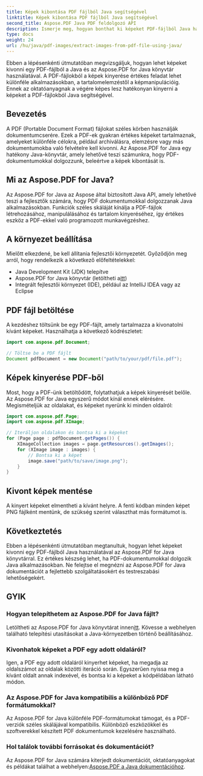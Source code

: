 ```yaml
---
title: Képek kibontása PDF fájlból Java segítségével
linktitle: Képek kibontása PDF fájlból Java segítségével
second_title: Aspose.PDF Java PDF feldolgozó API
description: Ismerje meg, hogyan bonthat ki képeket PDF-fájlból Java használatával az Aspose.PDF for Java segítségével. Lépésről lépésre útmutató forráskóddal. Oldja fel a PDF-képek kivonatát most.
type: docs
weight: 24
url: /hu/java/pdf-images/extract-images-from-pdf-file-using-java/
---
```


Ebben a lépésenkénti útmutatóban megvizsgáljuk, hogyan lehet képeket kivonni egy PDF-fájlból a Java és az Aspose.PDF for Java könyvtár használatával. A PDF-fájlokból a képek kinyerése értékes feladat lehet különféle alkalmazásokban, a tartalomelemzéstől a képmanipulációig. Ennek az oktatóanyagnak a végére képes lesz hatékonyan kinyerni a képeket a PDF-fájlokból Java segítségével.

## Bevezetés

A PDF (Portable Document Format) fájlokat széles körben használják dokumentumcserére. Ezek a PDF-ek gyakran értékes képeket tartalmaznak, amelyeket különféle célokra, például archiválásra, elemzésre vagy más dokumentumokba való felvételre kell kivonni. Az Aspose.PDF for Java egy hatékony Java-könyvtár, amely lehetővé teszi számunkra, hogy PDF-dokumentumokkal dolgozzunk, beleértve a képek kibontását is.

## Mi az Aspose.PDF for Java?

Az Aspose.PDF for Java az Aspose által biztosított Java API, amely lehetővé teszi a fejlesztők számára, hogy PDF dokumentumokkal dolgozzanak Java alkalmazásokban. Funkciók széles skáláját kínálja a PDF-fájlok létrehozásához, manipulálásához és tartalom kinyeréséhez, így értékes eszköz a PDF-ekkel való programozott munkavégzéshez.

## A környezet beállítása

Mielőtt elkezdené, be kell állítania fejlesztői környezetét. Győződjön meg arról, hogy rendelkezik a következő előfeltételekkel:

- Java Development Kit (JDK) telepítve
-  Aspose.PDF for Java könyvtár (letöltheti a[itt](https://releases.aspose.com/pdf/java/))
- Integrált fejlesztői környezet (IDE), például az IntelliJ IDEA vagy az Eclipse

## PDF fájl betöltése

A kezdéshez töltsünk be egy PDF-fájlt, amely tartalmazza a kivonatolni kívánt képeket. Használhatja a következő kódrészletet:

```java
import com.aspose.pdf.Document;

// Töltse be a PDF fájlt
Document pdfDocument = new Document("path/to/your/pdf/file.pdf");
```

## Képek kinyerése PDF-ből

Most, hogy a PDF-ünk betöltődött, folytathatjuk a képek kinyerését belőle. Az Aspose.PDF for Java egyszerű módot kínál ennek elérésére. Megismételjük az oldalakat, és képeket nyerünk ki minden oldalról:

```java
import com.aspose.pdf.Page;
import com.aspose.pdf.XImage;

// Iteráljon oldalakon és bontsa ki a képeket
for (Page page : pdfDocument.getPages()) {
    XImageCollection images = page.getResources().getImages();
    for (XImage image : images) {
        // Bontsa ki a képet
        image.save("path/to/save/image.png");
    }
}
```

## Kivont képek mentése

A kinyert képeket elmentheti a kívánt helyre. A fenti kódban minden képet PNG fájlként mentünk, de szükség szerint választhat más formátumot is.

## Következtetés

Ebben a lépésenkénti útmutatóban megtanultuk, hogyan lehet képeket kivonni egy PDF-fájlból Java használatával az Aspose.PDF for Java könyvtárral. Ez értékes készség lehet, ha PDF-dokumentumokkal dolgozik Java alkalmazásokban. Ne felejtse el megnézni az Aspose.PDF for Java dokumentációt a fejlettebb szolgáltatásokért és testreszabási lehetőségekért.

## GYIK

### Hogyan telepíthetem az Aspose.PDF for Java fájlt?

 Letöltheti az Aspose.PDF for Java könyvtárat innen[itt](https://releases.aspose.com/pdf/java/). Kövesse a webhelyen található telepítési utasításokat a Java-környezetben történő beállításához.

### Kivonhatok képeket a PDF egy adott oldaláról?

Igen, a PDF egy adott oldaláról kinyerhet képeket, ha megadja az oldalszámot az oldalak közötti iteráció során. Egyszerűen nyissa meg a kívánt oldalt annak indexével, és bontsa ki a képeket a kódpéldában látható módon.

### Az Aspose.PDF for Java kompatibilis a különböző PDF formátumokkal?

Az Aspose.PDF for Java különféle PDF-formátumokat támogat, és a PDF-verziók széles skálájával kompatibilis. Különböző eszközökkel és szoftverekkel készített PDF dokumentumok kezelésére használható.

### Hol találok további forrásokat és dokumentációt?

Az Aspose.PDF for Java számára kiterjedt dokumentációt, oktatóanyagokat és példákat találhat a webhelyen:[Aspose.PDF a Java dokumentációhoz](https://reference.aspose.com/pdf/java/).